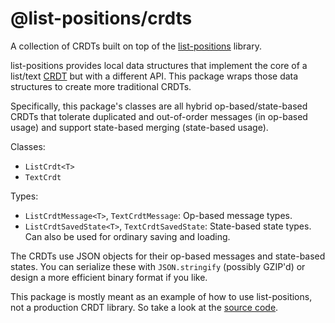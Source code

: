 # @list-positions/crdts

A collection of CRDTs built on top of the [list-positions](https://github.com/mweidner037/list-positions#readme) library.

list-positions provides local data structures that implement the core of a list/text [CRDT](https://en.wikipedia.org/wiki/Conflict-free_replicated_data_type) but with a different API. This package wraps those data structures to create more traditional CRDTs.

Specifically, this package's classes are all hybrid op-based/state-based CRDTs that tolerate duplicated and out-of-order messages (in op-based usage) and support state-based merging (state-based usage).

Classes:

- `ListCrdt<T>`
- `TextCrdt`

Types:

- `ListCrdtMessage<T>`, `TextCrdtMessage`: Op-based message types.
- `ListCrdtSavedState<T>`, `TextCrdtSavedState`: State-based state types. Can also be used for ordinary saving and loading.

The CRDTs use JSON objects for their op-based messages and state-based states. You can serialize these with `JSON.stringify` (possibly GZIP'd) or design a more efficient binary format if you like.

This package is mostly meant as an example of how to use list-positions, not a production CRDT library. So take a look at the [source code](./src/).
